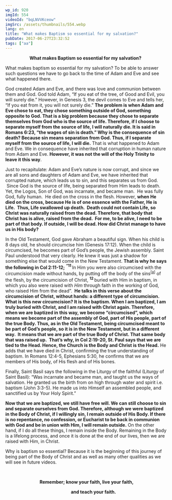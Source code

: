 ```yaml
---
wp_id: 920
imgId: 554
videoId: "bqLNVVKceow"
imgSrc: /assets/thumbnails/554.webp
lang: en
title: "What makes Baptism so essential for my salvation?"
pubDate: 2017-06-27T23:32:52
tags: ["aa"]
---
```


<p style="text-align: center;"><strong>What makes Baptism so essential for my salvation? </strong></p>
<p style="text-align: left;">What makes baptism so essential for my salvation? To be able to answer such questions we have to go back to the time of Adam and Eve and see what happened there.</p>
<p>God created Adam and Eve, and there was love and communion between them and God. God told Adam, “If you eat of the tree, of Good and Evil, you will surely die.” However, in Genesis 3, the devil comes to Eve and tells her, “If you eat from it, you will not surely die.” <strong>The problem is when Adam and Eve chose to eat, they chose something outside of God, something opposite to God. That is a big problem because they chose to separate themselves from God who is the source of life. Therefore, if I choose to separate myself from the source of life, I will naturally die. It is said in Romans 6:23, “the wages of sin is death.” Why is the consequence of sin death? Because sin means separation from God. Thus, if I separate myself from the source of life, I will die.</strong> That is what happened to Adam and Eve. We in consequence have inherited that corruption in human nature from Adam and Eve. <strong>However, it was not the will of the Holy Trinity to leave it this way</strong>.</p>
<p>Just to recapitulate: Adam and Eve’s nature is now corrupt, and since we are all sons and daughters of Adam and Eve, we have inherited that corrupted nature, which leads us to sin, and this separates us from God.  Since God is the source of life, being separated from Him leads to death. Yet, the Logos, Son of God, was incarnate, and became man.  He was fully God, fully human.  He died on the cross in the flesh. However, <strong>when He died on the cross, because He is of one essence with the Father, He is Life.  Thus, Life swallowed up death.  Death could not contain Life, so Christ was naturally raised from the dead. Therefore, that body that Christ has is alive, raised from the dead.  For me, to be alive, I need to be part of that body. If outside, I will be dead. How did Christ manage to have us in His body?</strong></p>
<p>In the Old Testament, God gave Abraham a beautiful sign. When his child is 8 days old, he should circumcise him (Genesis 17:12). When the child is circumcised, he becomes part of God’s people, the Jewish assembly. Saint Paul understood that very clearly. He knew it was just a shadow for something else that would come in the New Testament. <strong>That is why he says the following in Col 2:11-12;</strong> <strong><sup>“</sup></strong><strong><sup>11 </sup></strong>In Him you were also circumcised with the circumcision made without hands, by putting off the body of the sins<sup>[<a href="https://www.biblegateway.com/passage/?search=Col+2%3A11-12&amp;version=NKJV#fen-NKJV-29506a">a</a>]</sup> of the flesh, by the circumcision of Christ, <strong><sup>12 </sup></strong>buried with Him in baptism, in which you also were raised with <em>Him</em> through faith in the working of God, who raised Him from the dead”. <strong> He talks in this verse about the circumcision of Christ, without hands: a different type of circumcision. What is this new circumcision? It is the baptism. When I am baptized, I am truly buried with Christ, and I am raised with Christ again. Therefore, when we are baptized in this way, we become “circumcised”, which means we become part of the assembly of God, part of His people, part of the true Body. Thus, as in the Old Testament, being circumcised meant to be part of God’s people, so it is in the New Testament, but in a different way.  It means that we are part of the true Body of Christ. That same body that was raised up.  That’s why, in Col 2:19-20, St. Paul says that we are tied to the Head. Hence, the Church is the Body and Christ is the Head.</strong> He adds that we have died in Christ, confirming the true understanding of baptism. In Romans 12:4-5, Ephesians 5:30, he confirms that we are members of His body, of His flesh and of His bones.</p>
<p>Finally, Saint Basil says the following in the Liturgy of the faithful (Liturgy of Saint Basil): “Was incarnate and became man, and taught us the ways of salvation. He granted us the birth from on high through water and spirit i.e. baptism (John 3:3-5). He made us into Himself an assembled people, and sanctified us by Your Holy Spirit.”</p>
<p><strong>Now that we are baptized, we still have free will. We can still choose to sin and separate ourselves from God. Therefore, although we were baptized in the Body of Christ, if I willingly sin, I remain outside of His Body. If there is no repentance, no confession, or Eucharist to be back in communion with God and be in union with Him, I will remain outside.</strong> On the other hand, if I do all these things, I remain inside the Body. Remaining in the Body is a lifelong process, and once it is done at the end of our lives, then we are raised with Him, in Christ.</p>
<p>Why is baptism so essential? Because it is the beginning of this journey of being part of the Body of Christ and as well as many other qualities as we will see in future videos.</p>
<p>&nbsp;</p>
<p style="text-align: center;"><b> </b><b>Remember</b><b>;</b><b> know your faith, live your faith,</b></p>
<p style="text-align: center;"><b>                    and teach your faith.      </b></p>
<p style="text-align: center;"><b> </b></p>
<p>&nbsp;</p>
